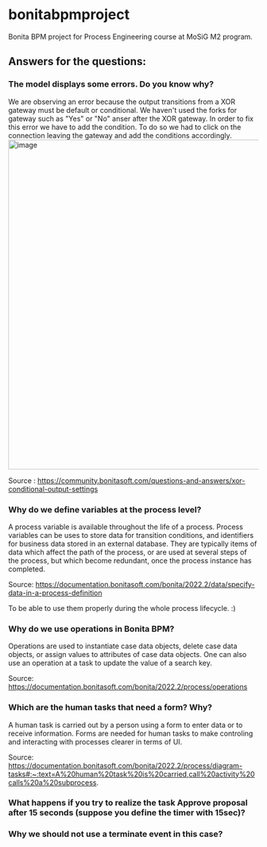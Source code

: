 # bonitabpmproject
Bonita BPM project for Process Engineering course at MoSiG M2 program.

## Answers for the questions:

### The model displays some errors. Do you know why?
We are observing an error because the output transitions from a XOR gateway must be default or conditional. We haven't used the forks for gateway such as "Yes" or "No" anser after the XOR gateway. In order to fix this error we have to add the condition. To do so we had to click on the connection leaving the gateway and add the conditions accordingly.
<img width="664" alt="image" src="https://user-images.githubusercontent.com/46463790/196209224-421a1455-58d1-4b18-90cf-52c0385f9e8c.png">

Source : https://community.bonitasoft.com/questions-and-answers/xor-conditional-output-settings

### Why do we define variables at the process level?
A process variable is available throughout the life of a process. Process variables can be uses to store data for transition conditions, and identifiers for business data stored in an external database. They are typically items of data which affect the path of the process, or are used at several steps of the process, but which become redundant, once the process instance has completed.

Source: https://documentation.bonitasoft.com/bonita/2022.2/data/specify-data-in-a-process-definition

To be able to use them properly during the whole process lifecycle. :)



### Why do we use operations in Bonita BPM?
Operations are used to instantiate case data objects, delete case data objects, or assign values to attributes of case data objects. One can also use an operation at a task to update the value of a search key.

Source: https://documentation.bonitasoft.com/bonita/2022.2/process/operations

### Which are the human tasks that need a form? Why?
A human task is carried out by a person using a form to enter data or to receive information. Forms are needed for human tasks to make controling and interacting with processes clearer in terms of UI.

Source: https://documentation.bonitasoft.com/bonita/2022.2/process/diagram-tasks#:~:text=A%20human%20task%20is%20carried,call%20activity%20calls%20a%20subprocess.

### What happens if you try to realize the task Approve proposal after 15 seconds (suppose you define the timer with 15sec)?

### Why we should not use a terminate event in this case?
